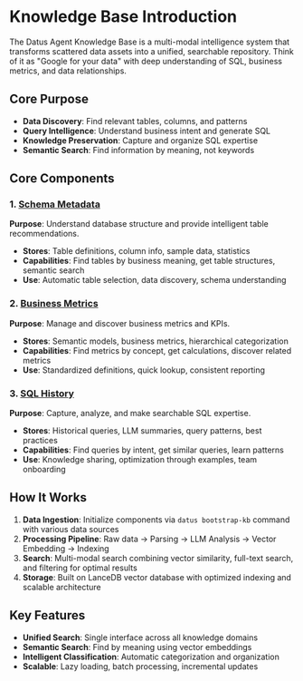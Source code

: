 # Knowledge Base Introduction

The Datus Agent Knowledge Base is a multi-modal intelligence system that transforms scattered data assets into a unified, searchable repository. Think of it as "Google for your data" with deep understanding of SQL, business metrics, and data relationships.

## Core Purpose

- **Data Discovery**: Find relevant tables, columns, and patterns
- **Query Intelligence**: Understand business intent and generate SQL
- **Knowledge Preservation**: Capture and organize SQL expertise
- **Semantic Search**: Find information by meaning, not keywords

## Core Components

### 1. [Schema Metadata](metadata.md)
**Purpose**: Understand database structure and provide intelligent table recommendations.

- **Stores**: Table definitions, column info, sample data, statistics
- **Capabilities**: Find tables by business meaning, get table structures, semantic search
- **Use**: Automatic table selection, data discovery, schema understanding

### 2. [Business Metrics](metrics.md)
**Purpose**: Manage and discover business metrics and KPIs.

- **Stores**: Semantic models, business metrics, hierarchical categorization
- **Capabilities**: Find metrics by concept, get calculations, discover related metrics
- **Use**: Standardized definitions, quick lookup, consistent reporting

### 3. [SQL History](sql_history.md)
**Purpose**: Capture, analyze, and make searchable SQL expertise.

- **Stores**: Historical queries, LLM summaries, query patterns, best practices
- **Capabilities**: Find queries by intent, get similar queries, learn patterns
- **Use**: Knowledge sharing, optimization through examples, team onboarding

## How It Works

1. **Data Ingestion**: Initialize components via `datus bootstrap-kb` command with various data sources
2. **Processing Pipeline**: Raw data → Parsing → LLM Analysis → Vector Embedding → Indexing
3. **Search**: Multi-modal search combining vector similarity, full-text search, and filtering for optimal results
4. **Storage**: Built on LanceDB vector database with optimized indexing and scalable architecture

## Key Features

- **Unified Search**: Single interface across all knowledge domains
- **Semantic Search**: Find by meaning using vector embeddings
- **Intelligent Classification**: Automatic categorization and organization
- **Scalable**: Lazy loading, batch processing, incremental updates
